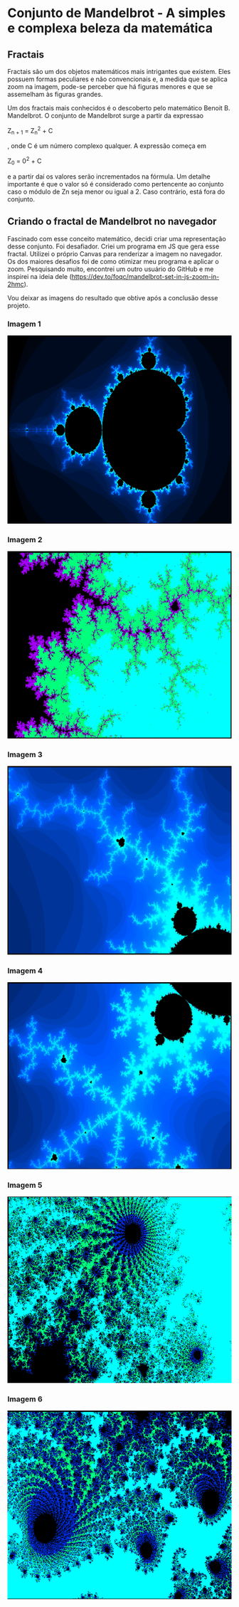 # Conjunto de Mandelbrot - A simples e complexa beleza da matemática

## Fractais

Fractais são um dos objetos matemáticos mais intrigantes que existem. Eles possuem 
formas peculiares e não convencionais e, a medida que se aplica zoom na imagem, pode-se
perceber que há figuras menores e que se assemelham às figuras grandes.

Um dos fractais mais conhecidos é o descoberto pelo matemático Benoit B. Mandelbrot. 
O conjunto de Mandelbrot surge a partir da expressao <p> Z<sub>n + 1</sub> = Z<sub>n</sub><sup>2</sup> + C </p>, onde C é um número complexo qualquer.
A expressão começa em <p> Z<sub>0</sub> = 0<sup>2</sup> + C </p> e a partir daí os valores serão incrementados na fórmula.
Um detalhe importante é que o valor só é considerado como pertencente ao conjunto caso o módulo de Zn 
seja menor ou igual a 2. Caso contrário, está fora do conjunto.


## Criando o fractal de Mandelbrot no navegador

Fascinado com esse conceito matemático, decidi criar uma representação desse conjunto. Foi desafiador.
Criei um programa em JS que gera esse fractal. Utilizei o próprio Canvas para renderizar a imagem no navegador.
Os dos maiores desafios foi de como otimizar meu programa e aplicar o zoom. Pesquisando muito, encontrei
um outro usuário do GitHub e me inspirei na ideia dele (https://dev.to/foqc/mandelbrot-set-in-js-zoom-in-2hmc).

Vou deixar as imagens do resultado que obtive após a conclusão desse projeto.

### Imagem 1

<img src="Mandelbrot-Set/screenshots/fractal-img-1.png" alt="imagem-1"></img>

### Imagem 2

<img src="Mandelbrot-Set/screenshots/fractal-img-2.png" alt="imagem-2"></img>


### Imagem 3

<img src="Mandelbrot-Set/screenshots/fractal-img-3.png" alt="imagem-3"></img>

### Imagem 4

<img src="Mandelbrot-Set/screenshots/fractal-img-4.png" alt="imagem-4"></img>


### Imagem 5

<img src="Mandelbrot-Set/screenshots/fractal-img-5.png" alt="imagem-5"></img>

### Imagem 6

<img src="Mandelbrot-Set/screenshots/fractal-img-6.png" alt="imagem-6"></img>
